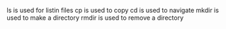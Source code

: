 ls is used for listin files
cp is used to copy
cd is used to navigate 
mkdir is used to make a directory 
rmdir is used to remove a directory
